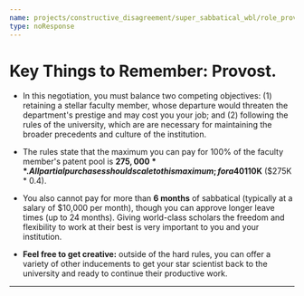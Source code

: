 ```yaml
---
name: projects/constructive_disagreement/super_sabbatical_wbl/role_provost_pep_talk.md
type: noResponse
---
```


# Key Things to Remember: Provost.

- In this negotiation, you must balance two competing objectives: (1) retaining a stellar faculty member, whose departure would threaten the department's prestige and may cost you your job; and (2) following the rules of the university, which are are necessary for maintaining the broader precedents and culture of the institution.

- The rules state that the maximum you can pay for 100% of the faculty member's patent pool is **$275,000**. All partial purchases should scale to this maximum; for a 40% share, for example, you cannot pay more than **$110K** ($275K \* 0.4).

- You also cannot pay for more than **6 months** of sabbatical (typically at a salary of $10,000 per month), though you can approve longer leave times (up to 24 months). Giving world-class scholars the freedom and flexibility to work at their best is very important to you and your institution.

- **Feel free to get creative:** outside of the hard rules, you can offer a variety of other inducements to get your star scientist back to the university and ready to continue their productive work.

---
